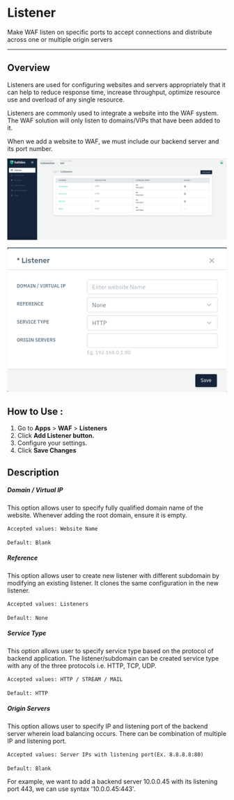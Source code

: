 # Listener 
Make WAF listen on specific ports to accept connections and distribute across one or multiple origin servers

---

## Overview 
Listeners are used for configuring websites and servers appropriately that it can help to reduce response time, increase throughput, optimize resource use and overload of any single resource. 

Listeners are commonly used to integrate a website into the WAF system. The WAF solution will only listen to domains/VIPs that have been added to it.

When we add a website to WAF, we must include our backend server and its port number.

![Listener](/img/waf/v7/docs/listeners.png)

![Listener](/img/waf/v7/docs/addinglisteners.png)

## How to Use :
1. Go to **Apps** > **WAF** > **Listeners**
2. Click **Add Listener button.**
3. Configure your settings.
4. Click **Save Changes**

## Description 
##### **Domain / Virtual IP**
This option allows user to specify fully qualified domain name of the website. Whenever adding the root domain, ensure it is empty.

    Accepted values: Website Name

    Default: Blank  

##### **Reference**
This option allows user to create new listener with different subdomain by modifying an existing listener. It clones the same configuration in the new listener.

    Accepted values: Listeners

    Default: None  

##### **Service Type**
This option allows user to specify service type based on the protocol of backend application. The listener/subdomain can be created service type with any of the three protocols i.e. HTTP, TCP, UDP.

    Accepted values: HTTP / STREAM / MAIL

    Default: HTTP 

##### **Origin Servers**
This option allows user to specify IP and listening port of the backend server wherein load balancing occurs. There can be combination of multiple IP and listening port.

    Accepted values: Server IPs with listening port(Ex. 8.8.8.8:80)

    Default: Blank  

For example, we want to add a backend server 10.0.0.45 with its listening port 443, we can use syntax '10.0.0.45:443'.

